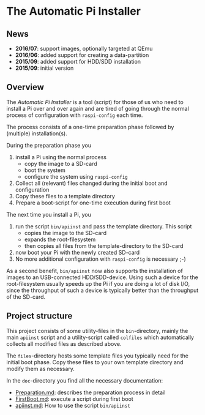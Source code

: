 The Automatic Pi Installer
==========================

News
----

- **2016/07**: support images, optionally targeted at QEmu
- **2016/06**: added support for creating a data-partition
- **2015/09**: added support for HDD/SDD installation
- **2015/09**: initial version


Overview
--------

The *Automatic Pi Installer* is a tool (script) for those of us who need
to install a Pi over and over again and are tired of going through the
normal process of configuration with `raspi-config` each time.

The process consists of a one-time preparation phase followed by
(multiple) installation(s).

During the preparation phase you

1. install a Pi using the normal process
   - copy the image to a SD-card
   - boot the system
   - configure the system using `raspi-config`
2. Collect all (relevant) files changed during the initial boot and configuration
3. Copy these files to a template directory
4. Prepare a boot-script for one-time execution during first boot

The next time you install a Pi, you

1. run the script `bin/apiinst` and pass the template directory. This script
   - copies the image to the SD-card
   - expands the root-filesystem
   - then copies all files from the template-directory to the SD-card
2. now boot your Pi with the newly created SD-card
3. No more additional configuration with `raspi-config` is necessary ;-)

As a second benefit, `bin/apiinst` now also supports the installation
of images to an USB-connected HDD/SDD-device. Using such a device for
the root-filesystem usually speeds up the Pi if you are doing a lot of
disk I/O, since the throughput of such a device is typically better
than the throughput of the SD-card.

Project structure
-----------------

This project consists of some utility-files in the `bin`-directory,
mainly the main `apiinst` script and a utility-script called `colfiles`
which automatically collects all modified files as described above.

The `files`-directory hosts some template files you typically need
for the initial boot phase. Copy these files to your own template
directory and modify them as necessary.

In the `doc`-directory you find all the necessary documentation:
  - [Preparation.md](./doc/Preparation.md "Preparation.md"): describes the
    preparation process in detail
  - [FirstBoot.md](./doc/FirstBoot.md "FirstBoot.md"): execute a script
    during first boot
  - [apiinst.md](./doc/apiinst.md "apiinst.md"): How to use the script
    `bin/apiinst`
